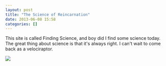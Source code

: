 ```yaml
---
layout: post
title: "The Science of Reincarnation"
date: 2013-06-08 15:58
categories: []
---
```

This site is called Finding Science, and boy did I find some science today.  The great thing about science is that it's always right.  I can't wait to come back as a velociraptor.

<a class="opbandit" href="#"><img class="postimg medium" src="https://fbcdn-sphotos-a-a.akamaihd.net/hphotos-ak-ash3/941233_618659661480538_1065427149_n.jpg" /></a>
